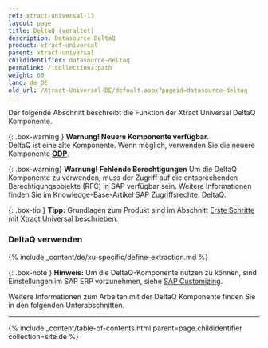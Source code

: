 ```yaml
---
ref: xtract-universal-13
layout: page
title: DeltaQ (veraltet)
description: Datasource DeltaQ
product: xtract-universal
parent: xtract-universal
childidentifier: datasource-deltaq
permalink: /:collection/:path
weight: 60
lang: de_DE
old_url: /Xtract-Universal-DE/default.aspx?pageid=datasource-deltaq
---
```


Der folgende Abschnitt beschreibt die Funktion der Xtract Universal DeltaQ Komponente. <br>

{: .box-warning } 
**Warnung! Neuere Komponente verfügbar.**<br>
DeltaQ ist eine alte Komponente. Wenn möglich, verwenden Sie die neuere Komponente **[ODP](./odp)**.

{: .box-warning}
**Warnung!** **Fehlende Berechtigungen**
Um die DeltaQ Komponente zu verwenden, muss der Zugriff auf die entsprechenden Berechtigungsobjekte (RFC) in SAP verfügbar sein. 
Weitere Informationen finden Sie im Knowledge-Base-Artikel [SAP Zugriffsrechte: DeltaQ](https://kb.theobald-software.com/sap/authority-objects-sap-user-rights#deltaq).


{: .box-tip }
**Tipp:** Grundlagen zum Produkt sind im Abschnitt [Erste Schritte mit Xtract Universal](./erste-schritte) beschrieben.

### DeltaQ verwenden
{% include _content/de/xu-specific/define-extraction.md %}

{: .box-note }
**Hinweis:** Um die DeltaQ-Komponente nutzen zu können, sind Einstellungen im SAP ERP vorzunehmen, siehe [SAP Customizing](./sap-customizing/customizing-fuer-deltaq).

Weitere Informationen zum Arbeiten mit der DeltaQ Komponente finden Sie in den folgenden Unterabschnitten.

---

{% include _content/table-of-contents.html parent=page.childidentifier collection=site.de %}
